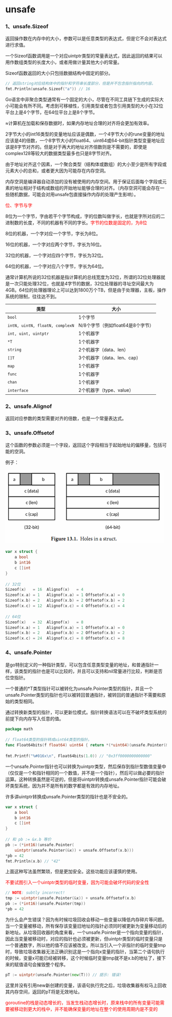 # unsafe

### 1、unsafe.Sizeof

返回操作数在内存中的大小，参数可以是任意类型的表达式，但是它不会对表达式进行求值。

一个Sizeof函数调用是一个对应uintptr类型的常量表达式，因此返回的结果可以用作数组类型的长度大小，或者用做计量其他大小的常量。

Sizeof函数返回的大小只包括数据结构中固定的部分。

```go
// 返回string对应结构体中的指针和字符串长度部分，但是并不包含指针指向的内容。
fmt.Println(unsafe.Sizeof("a")) // 16
```

Go语言中非聚合类型通常有一个固定的大小，尽管在不同工具链下生成的实际大小可能会有所不同。考虑到可移植性，引用类型或者包含引用类型的大小在32位平台上是4个字节，在64位平台上是8个字节。

≈计算机在加载和保存数据时，如果内存地址合理的对齐将会更加有效率。</span>

2字节大小的int16类型的变量地址应该是偶数，一个4字节大小的rune变量的地址应该是4的倍数，一个8字节大小的float64、uint64或64-bit指针类型变量地址应该是8字节对齐的。但是对于再大的地址对齐倍数则是不需要的，即使是complex128等较大的数据类型最多也只是8字节对齐。

由于地址对齐这个因素，一个聚合类型（结构体或数组）的大小至少是所有字段或元素大小的总和，或者更大因为可能存在内存空洞。

内存空洞是编译器自动添加的没有被使用的内存空间。用于保证后面每个字段或元素的地址相对于结构或数组的开始地址能够合理的对齐。（内存空洞可能会存在一些随机数据，可能会对用unsafe包直接操作内存的处理产生影响）。

<span style='color:red'>位、字节与字</span>

8位为一个字节，字由若干个字节构成，字的位数叫做字长，也就是字所对应的二进制数的长度，不同的机器有不同的字长。<span style='color:red'>字节的位数是固定的，为8位</span>

8位的机器，一个字对应一个字节，字长为8位。

16位的机器，一个字对应两个字节，字长为16位。

32位的机器，一个字对应四个字节，字长为32位。

64位的机器，一个字对应八个字节，字长为64位。

通常计算机所说的32位机器是指计算机的总线宽度为32位，所谓的32位处理器就是一次只能处理32位，也就是4字节的数据，32位处理器的寻址空间最大为4GB。64位的处理器理论上可以达到1800万个TB，但是由于处理器，主板，操作系统的限制，往往达不到。

| 类型                            | 大小                              |
| ------------------------------- | --------------------------------- |
| `bool`                          | 1个字节                           |
| `intN, uintN, floatN, complexN` | N/8个字节（例如float64是8个字节） |
| `int, uint, uintptr`            | 1个机器字                         |
| `*T`                            | 1个机器字                         |
| `string`                        | 2个机器字（data、len）            |
| `[]T`                           | 3个机器字（data、len、cap）       |
| `map`                           | 1个机器字                         |
| `func`                          | 1个机器字                         |
| `chan`                          | 1个机器字                         |
| `interface`                     | 2个机器字（type、value）          |



### 2、unsafe.Alignof

返回对应参数的类型需要对齐的倍数，也是一个常量表达式。

### 3、unsafe.Offsetof

这个函数的参数必须是一个字段，返回这个字段相当于起始地址的偏移量，包括可能的空洞。

例子：

![内存布局](../image/内存布局.png)

```Go
var x struct {
    a bool
    b int16
    c []int
}

// 32位
Sizeof(x)   = 16  Alignof(x)   = 4
Sizeof(x.a) = 1   Alignof(x.a) = 1 Offsetof(x.a) = 0
Sizeof(x.b) = 2   Alignof(x.b) = 2 Offsetof(x.b) = 2
Sizeof(x.c) = 12  Alignof(x.c) = 4 Offsetof(x.c) = 4

// 64位
Sizeof(x)   = 32  Alignof(x)   = 8
Sizeof(x.a) = 1   Alignof(x.a) = 1 Offsetof(x.a) = 0
Sizeof(x.b) = 2   Alignof(x.b) = 2 Offsetof(x.b) = 2
Sizeof(x.c) = 24  Alignof(x.c) = 8 Offsetof(x.c) = 8
```



### 4、unsafe.Pointer

是go特别定义的一种指针类型，可以包含任意类型变量的地址，和普通指针一样，该类型的指针也是可以比较的，并且可以支持和nil常量进行比较，判断是否位空指针。

一个普通的*T类型指针可以被转化为unsafe.Pointer类型的指针，并且一个unsafe.Pointer类型的指针也可以被转回普通指针，被转回的普通指针不需要和原始的类型相同。

通过转换新类型的指针，可以更新位模式。指针转换语法可以在不破坏类型系统的前提下向内存写入任意的值。

```Go
package math

// float64类型的指针转成uint64类型的指针。
func Float64bits(f float64) uint64 { return *(*uint64)(unsafe.Pointer(&f)) }

fmt.Printf("%#016x\n", Float64bits(1.0)) // "0x3ff0000000000000"
```

一个unsafe.Pointer指针也可以转换为uintptr类型，然后保存到指针型数值变量中（仅仅是一个和指针相同的一个数值，并不是一个指针），然后可以做必要的指针运算。这种转换虽然是可逆的，但是将uintptr转换成unsafe.Pointer指针可能会破坏类型系统，因为并不是所有的数字都是有效的内存地址。

许多讲uintptr转换成unsafe.Pointer类型的指针也是不安全的。

```Go
var x struct {
    a bool
    b int16
    c []int
}

// 和 pb := &x.b 等价
pb := (*int16)(unsafe.Pointer(
    uintptr(unsafe.Pointer(&x)) + unsafe.Offsetof(x.b)))
*pb = 42
fmt.Println(x.b) // "42"
```

上面这种写法虽然繁琐，但是更加安全。这些功能应该谨慎的使用。

<span style='color:red'>不要试图引入一个uintptr类型的临时变量，因为可能会破坏代码的安全性</span>

```Go
// NOTE: subtly incorrect!
tmp := uintptr(unsafe.Pointer(&x)) + unsafe.Offsetof(x.b)
pb := (*int16)(unsafe.Pointer(tmp))
*pb = 42
```

为什么会产生错误？因为有时候垃圾回收会移动一些变量以降低内存碎片等问题。当一个变量被移动，所有保存该变量旧地址的指针必须同时被更新为变量移动后的新地址。从垃圾回收器的角度来看，一个unsafe.Pointer是一个指向变量的指针，因此当变量被移动时，对应的指针也必须被更新，但uintptr类型的临时变量只是一个普通数字，所以他的值不应该被改变。所以当引入一个非指针的临时变量tmp时，导致垃圾收集器无法正确识别这是一个指向x变量的指针，当第二个语句执行的时候，变量x可能已经被转移，这个时候临时变量tmp就不是x.b的地址了，接下来的赋值语句会摧毁整个程序。

```Go
pT := uintptr(unsafe.Pointer(new(T))) // 提示: 错误!
```

这里并没有引用new新创建的变量，该语句执行完之后，垃圾收集器有权马上回收其内存空间，返回的pT将是无效地址。

<span style='color:red'>goroutine的栈是动态增长的，当发生栈动态增长时，原来栈中的所有变量可能需要被移动到更大的栈中，并不能确保变量的地址在整个的使用周期内是不变的</span>
